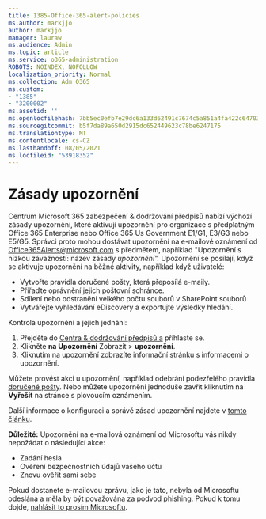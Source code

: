 ```yaml
---
title: 1385-Office-365-alert-policies
ms.author: markjjo
author: markjjo
manager: lauraw
ms.audience: Admin
ms.topic: article
ms.service: o365-administration
ROBOTS: NOINDEX, NOFOLLOW
localization_priority: Normal
ms.collection: Adm_O365
ms.custom:
- "1385"
- "3200002"
ms.assetid: ''
ms.openlocfilehash: 7bb5ec0efb7e29dc6a133d62491c7674c5a851a4fa422c647035aeaa0dbcd8d5
ms.sourcegitcommit: b5f7da89a650d2915dc652449623c78be6247175
ms.translationtype: MT
ms.contentlocale: cs-CZ
ms.lasthandoff: 08/05/2021
ms.locfileid: "53918352"
---
```

# <a name="alert-policies"></a>Zásady upozornění

Centrum Microsoft 365 zabezpečení & dodržování předpisů nabízí [](https://docs.microsoft.com/microsoft-365/compliance/alert-policies#default-alert-policies) výchozí zásady upozornění, které aktivují upozornění pro organizace s předplatným Office 365 Enterprise nebo Office 365 Us Government E1/G1, E3/G3 nebo E5/G5. Správci proto mohou dostávat upozornění na e-mailové oznámení od Office365Alerts@microsoft.com s předmětem, například "Upozornění s nízkou závažností: název zásady *upozornění".* Upozornění se posílají, když se aktivuje upozornění na běžné aktivity, například když uživatelé:

- Vytvořte pravidla doručené pošty, která přeposílá e-maily.
- Přiřaďte oprávnění jejich poštovní schránce.
- Sdílení nebo odstranění velkého počtu souborů v SharePoint souborů
- Vytvářejte vyhledávání eDiscovery a exportujte výsledky hledání.

Kontrola upozornění a jejich jednání:

1. Přejděte do [Centra & dodržování předpisů a](https://protection.office.com) přihlaste se.
2. Klikněte **na Upozornění** Zobrazit  >  **upozornění**.
3. Kliknutím na upozornění zobrazíte informační stránku s informacemi o upozornění.

Můžete provést akci u upozornění, například odebrání podezřelého pravidla [doručené pošty](https://docs.microsoft.com/microsoft-365/security/office-365-security/responding-to-a-compromised-email-account). Nebo můžete upozornění jednoduše zavřít kliknutím na **Vyřešit** na stránce s plovoucím oznámením.

Další informace o konfiguraci a správě zásad upozornění najdete v  [tomto článku](https://docs.microsoft.com/microsoft-365/compliance/alert-policies).

**Důležité:** Upozornění na e-mailová oznámení od Microsoftu vás nikdy nepožádat o následující akce:

- Zadání hesla
- Ověření bezpečnostních údajů vašeho účtu
- Znovu ověřit sami sebe

Pokud dostanete e-mailovou zprávu, jako je tato, nebyla od Microsoftu odeslána a měla by být považována za podvod phishing. Pokud k tomu dojde, [nahlásit to prosím Microsoftu](https://docs.microsoft.com/microsoft-365/security/office-365-security/report-junk-email-and-phishing-scams-in-outlook-on-the-web-eop).